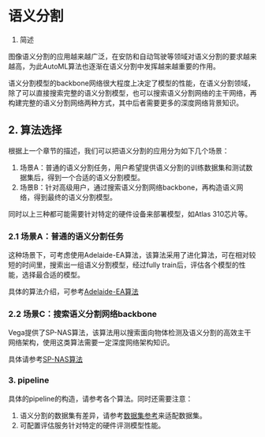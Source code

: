 # 语义分割

1. 简述

图像语义分割的应用越来越广泛，在安防和自动驾驶等领域对语义分割的要求越来越高，为此AutoML算法也逐渐在语义分割中发挥越来越重要的作用。

语义分割模型的backbone网络很大程度上决定了模型的性能，在语义分割领域，除了可以直接搜索完整的语义分割模型，也可以搜索语义分割网络的主干网络，再构建完整的语义分割网络两种方式，其中后者需要更多的深度网络背景知识。

## 2. 算法选择

根据上一个章节的描述，我们可以把语义分割的应用分为如下几个场景：

1. 场景A：普通的语义分割任务，用户希望提供语义分割的训练数据集和测试数据集后，得到一个合适的语义分割模型。
2. 场景B：针对高级用户，通过搜索语义分割网络backbone，再构造语义网络，得到最终的语义分割模型。

同时以上三种都可能需要针对特定的硬件设备来部署模型，如Atlas 310芯片等。

### 2.1 场景A：普通的语义分割任务

这种场景下，可考虑使用Adelaide-EA算法，该算法采用了进化算法，可在相对较短的时间里，搜索出一组语义分割模型，经过fully train后，评估各个模型的性能，选择最合适的模型。

具体的算法介绍，可参考[Adelaide-EA算法](../algorithms/Segmentation-Adelaide-EA-NAS.md)

### 2.2 场景C：搜索语义分割网络backbone

Vega提供了SP-NAS算法，该算法用以搜索面向物体检测及语义分割的高效主干网络架构，使用这类算法需要一定深度网络架构知识。

具体请参考[SP-NAS算法](../algorithms/sp-nas.md)

### 3. pipeline

具体的pipeline的构造，请参考各个算法。同时还需要注意：

1. 语义分割的数据集有差异，请参考[数据集参考](../developer/datasets.md)来适配数据集。
2. 可配置评估服务针对特定的硬件评测模型性能。
